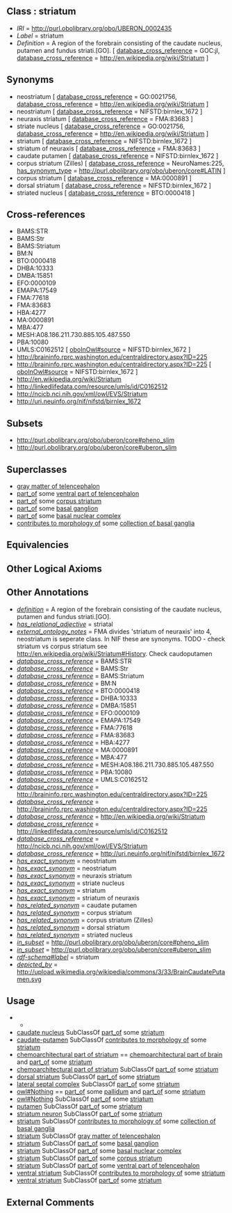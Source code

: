 
## Class : striatum

 * *IRI* = http://purl.obolibrary.org/obo/UBERON_0002435
 * *Label* = striatum
 * *Definition* = A region of the forebrain consisting of the caudate nucleus, putamen and fundus striati.[GO]. [ [database_cross_reference](../../ef/oboInOwl#hasDbXref.md) = GOC:jl, [database_cross_reference](../../ef/oboInOwl#hasDbXref.md) = http://en.wikipedia.org/wiki/Striatum ]

## Synonyms

 * neostriatum [ [database_cross_reference](../../ef/oboInOwl#hasDbXref.md) = GO:0021756, [database_cross_reference](../../ef/oboInOwl#hasDbXref.md) = http://en.wikipedia.org/wiki/Striatum ]
 * neostriatum [ [database_cross_reference](../../ef/oboInOwl#hasDbXref.md) = NIFSTD:birnlex_1672 ]
 * neuraxis striatum [ [database_cross_reference](../../ef/oboInOwl#hasDbXref.md) = FMA:83683 ]
 * striate nucleus [ [database_cross_reference](../../ef/oboInOwl#hasDbXref.md) = GO:0021756, [database_cross_reference](../../ef/oboInOwl#hasDbXref.md) = http://en.wikipedia.org/wiki/Striatum ]
 * striatum [ [database_cross_reference](../../ef/oboInOwl#hasDbXref.md) = NIFSTD:birnlex_1672 ]
 * striatum of neuraxis [ [database_cross_reference](../../ef/oboInOwl#hasDbXref.md) = FMA:83683 ]
 * caudate putamen [ [database_cross_reference](../../ef/oboInOwl#hasDbXref.md) = NIFSTD:birnlex_1672 ]
 * corpus striatum (Zilles) [ [database_cross_reference](../../ef/oboInOwl#hasDbXref.md) = NeuroNames:225, [has_synonym_type](../../pe/oboInOwl#hasSynonymType.md) = http://purl.obolibrary.org/obo/uberon/core#LATIN ]
 * corpus striatum [ [database_cross_reference](../../ef/oboInOwl#hasDbXref.md) = MA:0000891 ]
 * dorsal striatum [ [database_cross_reference](../../ef/oboInOwl#hasDbXref.md) = NIFSTD:birnlex_1672 ]
 * striated nucleus [ [database_cross_reference](../../ef/oboInOwl#hasDbXref.md) = BTO:0000418 ]

## Cross-references

 * BAMS:STR
 * BAMS:Str
 * BAMS:Striatum
 * BM:N
 * BTO:0000418
 * DHBA:10333
 * DMBA:15851
 * EFO:0000109
 * EMAPA:17549
 * FMA:77618
 * FMA:83683
 * HBA:4277
 * MA:0000891
 * MBA:477
 * MESH:A08.186.211.730.885.105.487.550
 * PBA:10080
 * UMLS:C0162512 [ [oboInOwl#source](../../ce/oboInOwl#source.md) = NIFSTD:birnlex_1672 ]
 * http://braininfo.rprc.washington.edu/centraldirectory.aspx?ID=225
 * http://braininfo.rprc.washington.edu/centraldirectory.aspx?ID=225 [ [oboInOwl#source](../../ce/oboInOwl#source.md) = NIFSTD:birnlex_1672 ]
 * http://en.wikipedia.org/wiki/Striatum
 * http://linkedlifedata.com/resource/umls/id/C0162512
 * http://ncicb.nci.nih.gov/xml/owl/EVS/Striatum
 * http://uri.neuinfo.org/nif/nifstd/birnlex_1672

## Subsets

 * http://purl.obolibrary.org/obo/uberon/core#pheno_slim
 * http://purl.obolibrary.org/obo/uberon/core#uberon_slim

## Superclasses

 * [gray matter of telencephalon](../../UBERON/00/UBERON_0011300.md)
 * [part_of](../../BFO/50/BFO_0000050.md) some [ventral part of telencephalon](../../UBERON/04/UBERON_0000204.md)
 * [part_of](../../BFO/50/BFO_0000050.md) some [corpus striatum](../../UBERON/69/UBERON_0000369.md)
 * [part_of](../../BFO/50/BFO_0000050.md) some [basal ganglion](../../UBERON/20/UBERON_0002420.md)
 * [part_of](../../BFO/50/BFO_0000050.md) some [basal nuclear complex](../../UBERON/98/UBERON_0006098.md)
 * [contributes to morphology of](../../RO/33/RO_0002433.md) some [collection of basal ganglia](../../UBERON/11/UBERON_0010011.md)

## Equivalencies


## Other Logical Axioms


## Other Annotations

 * *[definition](../../IAO/15/IAO_0000115.md)* = A region of the forebrain consisting of the caudate nucleus, putamen and fundus striati.[GO].
 * *[has_relational_adjective](../../UBPROP/07/UBPROP_0000007.md)* = striatal
 * *[external_ontology_notes](../../UBPROP/12/UBPROP_0000012.md)* = FMA divides 'striatum of neuraxis' into 4, neostriatum is seperate class. In NIF these are synonyms. TODO - check striatum vs corpus striatum see http://en.wikipedia.org/wiki/Striatum#History. Check caudoputamen
 * *[database_cross_reference](../../ef/oboInOwl#hasDbXref.md)* = BAMS:STR
 * *[database_cross_reference](../../ef/oboInOwl#hasDbXref.md)* = BAMS:Str
 * *[database_cross_reference](../../ef/oboInOwl#hasDbXref.md)* = BAMS:Striatum
 * *[database_cross_reference](../../ef/oboInOwl#hasDbXref.md)* = BM:N
 * *[database_cross_reference](../../ef/oboInOwl#hasDbXref.md)* = BTO:0000418
 * *[database_cross_reference](../../ef/oboInOwl#hasDbXref.md)* = DHBA:10333
 * *[database_cross_reference](../../ef/oboInOwl#hasDbXref.md)* = DMBA:15851
 * *[database_cross_reference](../../ef/oboInOwl#hasDbXref.md)* = EFO:0000109
 * *[database_cross_reference](../../ef/oboInOwl#hasDbXref.md)* = EMAPA:17549
 * *[database_cross_reference](../../ef/oboInOwl#hasDbXref.md)* = FMA:77618
 * *[database_cross_reference](../../ef/oboInOwl#hasDbXref.md)* = FMA:83683
 * *[database_cross_reference](../../ef/oboInOwl#hasDbXref.md)* = HBA:4277
 * *[database_cross_reference](../../ef/oboInOwl#hasDbXref.md)* = MA:0000891
 * *[database_cross_reference](../../ef/oboInOwl#hasDbXref.md)* = MBA:477
 * *[database_cross_reference](../../ef/oboInOwl#hasDbXref.md)* = MESH:A08.186.211.730.885.105.487.550
 * *[database_cross_reference](../../ef/oboInOwl#hasDbXref.md)* = PBA:10080
 * *[database_cross_reference](../../ef/oboInOwl#hasDbXref.md)* = UMLS:C0162512
 * *[database_cross_reference](../../ef/oboInOwl#hasDbXref.md)* = http://braininfo.rprc.washington.edu/centraldirectory.aspx?ID=225
 * *[database_cross_reference](../../ef/oboInOwl#hasDbXref.md)* = http://braininfo.rprc.washington.edu/centraldirectory.aspx?ID=225
 * *[database_cross_reference](../../ef/oboInOwl#hasDbXref.md)* = http://en.wikipedia.org/wiki/Striatum
 * *[database_cross_reference](../../ef/oboInOwl#hasDbXref.md)* = http://linkedlifedata.com/resource/umls/id/C0162512
 * *[database_cross_reference](../../ef/oboInOwl#hasDbXref.md)* = http://ncicb.nci.nih.gov/xml/owl/EVS/Striatum
 * *[database_cross_reference](../../ef/oboInOwl#hasDbXref.md)* = http://uri.neuinfo.org/nif/nifstd/birnlex_1672
 * *[has_exact_synonym](../../ym/oboInOwl#hasExactSynonym.md)* = neostriatum
 * *[has_exact_synonym](../../ym/oboInOwl#hasExactSynonym.md)* = neostriatum
 * *[has_exact_synonym](../../ym/oboInOwl#hasExactSynonym.md)* = neuraxis striatum
 * *[has_exact_synonym](../../ym/oboInOwl#hasExactSynonym.md)* = striate nucleus
 * *[has_exact_synonym](../../ym/oboInOwl#hasExactSynonym.md)* = striatum
 * *[has_exact_synonym](../../ym/oboInOwl#hasExactSynonym.md)* = striatum of neuraxis
 * *[has_related_synonym](../../ym/oboInOwl#hasRelatedSynonym.md)* = caudate putamen
 * *[has_related_synonym](../../ym/oboInOwl#hasRelatedSynonym.md)* = corpus striatum
 * *[has_related_synonym](../../ym/oboInOwl#hasRelatedSynonym.md)* = corpus striatum (Zilles)
 * *[has_related_synonym](../../ym/oboInOwl#hasRelatedSynonym.md)* = dorsal striatum
 * *[has_related_synonym](../../ym/oboInOwl#hasRelatedSynonym.md)* = striated nucleus
 * *[in_subset](../../et/oboInOwl#inSubset.md)* = http://purl.obolibrary.org/obo/uberon/core#pheno_slim
 * *[in_subset](../../et/oboInOwl#inSubset.md)* = http://purl.obolibrary.org/obo/uberon/core#uberon_slim
 * *[rdf-schema#label](../../el/rdf-schema#label.md)* = striatum
 * *[depicted_by](../../depicted/by/depicted_by.md)* = http://upload.wikimedia.org/wikipedia/commons/3/33/BrainCaudatePutamen.svg

## Usage

 * -
 * [caudate nucleus](../../UBERON/73/UBERON_0001873.md) SubClassOf [part_of](../../BFO/50/BFO_0000050.md) some [striatum](../../UBERON/35/UBERON_0002435.md)
 * [caudate-putamen](../../UBERON/83/UBERON_0005383.md) SubClassOf [contributes to morphology of](../../RO/33/RO_0002433.md) some [striatum](../../UBERON/35/UBERON_0002435.md)
 * [chemoarchitectural part of striatum](../../UBERON/36/UBERON_0025736.md) == [chemoarchitectural part of brain](../../UBERON/90/UBERON_0024090.md) and [part_of](../../BFO/50/BFO_0000050.md) some [striatum](../../UBERON/35/UBERON_0002435.md)
 * [chemoarchitectural part of striatum](../../UBERON/36/UBERON_0025736.md) SubClassOf [part_of](../../BFO/50/BFO_0000050.md) some [striatum](../../UBERON/35/UBERON_0002435.md)
 * [dorsal striatum](../../UBERON/82/UBERON_0005382.md) SubClassOf [part_of](../../BFO/50/BFO_0000050.md) some [striatum](../../UBERON/35/UBERON_0002435.md)
 * [lateral septal complex](../../UBERON/28/UBERON_0007628.md) SubClassOf [part_of](../../BFO/50/BFO_0000050.md) some [striatum](../../UBERON/35/UBERON_0002435.md)
 * [owl#Nothing](../../ng/owl#Nothing.md) == [part_of](../../BFO/50/BFO_0000050.md) some [pallidum](../../UBERON/14/UBERON_0006514.md) and [part_of](../../BFO/50/BFO_0000050.md) some [striatum](../../UBERON/35/UBERON_0002435.md)
 * [owl#Nothing](../../ng/owl#Nothing.md) SubClassOf [part_of](../../BFO/50/BFO_0000050.md) some [striatum](../../UBERON/35/UBERON_0002435.md)
 * [putamen](../../UBERON/74/UBERON_0001874.md) SubClassOf [part_of](../../BFO/50/BFO_0000050.md) some [striatum](../../UBERON/35/UBERON_0002435.md)
 * [striatum neuron](../../CL/13/CL_0002613.md) SubClassOf [part_of](../../BFO/50/BFO_0000050.md) some [striatum](../../UBERON/35/UBERON_0002435.md)
 * [striatum](../../UBERON/35/UBERON_0002435.md) SubClassOf [contributes to morphology of](../../RO/33/RO_0002433.md) some [collection of basal ganglia](../../UBERON/11/UBERON_0010011.md)
 * [striatum](../../UBERON/35/UBERON_0002435.md) SubClassOf [gray matter of telencephalon](../../UBERON/00/UBERON_0011300.md)
 * [striatum](../../UBERON/35/UBERON_0002435.md) SubClassOf [part_of](../../BFO/50/BFO_0000050.md) some [basal ganglion](../../UBERON/20/UBERON_0002420.md)
 * [striatum](../../UBERON/35/UBERON_0002435.md) SubClassOf [part_of](../../BFO/50/BFO_0000050.md) some [basal nuclear complex](../../UBERON/98/UBERON_0006098.md)
 * [striatum](../../UBERON/35/UBERON_0002435.md) SubClassOf [part_of](../../BFO/50/BFO_0000050.md) some [corpus striatum](../../UBERON/69/UBERON_0000369.md)
 * [striatum](../../UBERON/35/UBERON_0002435.md) SubClassOf [part_of](../../BFO/50/BFO_0000050.md) some [ventral part of telencephalon](../../UBERON/04/UBERON_0000204.md)
 * [ventral striatum](../../UBERON/03/UBERON_0005403.md) SubClassOf [contributes to morphology of](../../RO/33/RO_0002433.md) some [striatum](../../UBERON/35/UBERON_0002435.md)
 * [ventral striatum](../../UBERON/03/UBERON_0005403.md) SubClassOf [part_of](../../BFO/50/BFO_0000050.md) some [striatum](../../UBERON/35/UBERON_0002435.md)

## External Comments

